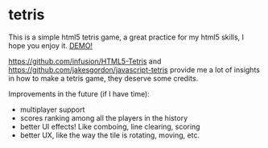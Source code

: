 # tetris
This is a simple html5 tetris game, a great practice for my html5 skills, I hope you enjoy it. [DEMO!](http://jamesman11.github.io/tetris)

https://github.com/infusion/HTML5-Tetris and https://github.com/jakesgordon/javascript-tetris provide me a lot of insights in how to make a tetris game, they deserve some credits.

Improvements in the future (if I have time):
- multiplayer support
- scores ranking among all the players in the history
- better UI effects! Like comboing, line clearing, scoring
- better UX, like the way the tile is rotating, moving, etc.
